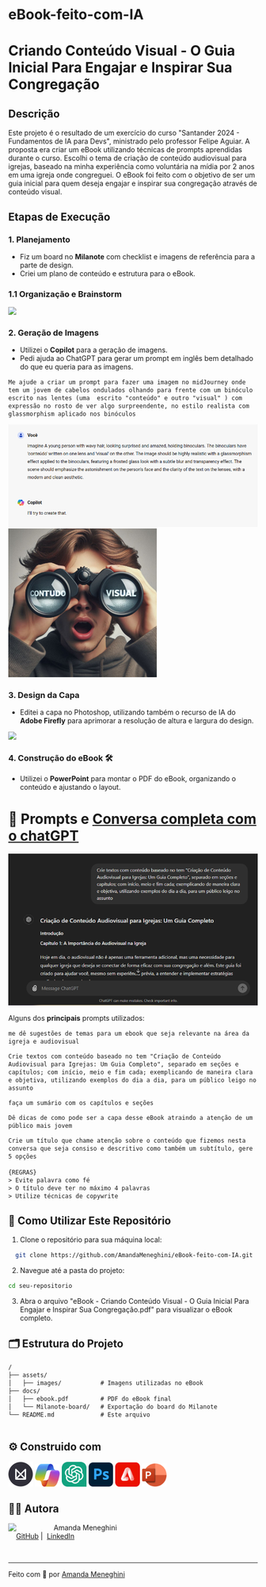 # eBook-feito-com-IA

# Criando Conteúdo Visual - O Guia Inicial Para Engajar e Inspirar Sua Congregação

## Descrição

Este projeto é o resultado de um exercício do curso "Santander 2024 - Fundamentos de IA para Devs", ministrado pelo professor Felipe Aguiar. A proposta era criar um eBook utilizando técnicas de prompts aprendidas durante o curso. Escolhi o tema de criação de conteúdo audiovisual para igrejas, baseado na minha experiência como voluntária na mídia por 2 anos em uma igreja onde congreguei. O eBook foi feito com o objetivo de ser um guia inicial para quem deseja engajar e inspirar sua congregação através de conteúdo visual.

## Etapas de Execução

### 1. Planejamento
- Fiz um board no **Milanote** com checklist e imagens de referência para a parte de design.
- Criei um plano de conteúdo e estrutura para o eBook.

### 1.1 Organização e Brainstorm

<a target="_blank" href="https://app.milanote.com/1SvYeX1YYO3M6S?p=LwqTauaHZz3">
  <img src="https://lh3.googleusercontent.com/pw/AP1GczNTYSgzYY5pitc0bfftFQo_HXxzQQuGz-fVTJ7-dtYIOZwjdYYfA7tC6rppkgaSjRNGQdtuRV2QP0rL1-b4eVU4ydvmzmpr-WEJgitxk96iDCH6tx_xZmdsf2A2VRimW3z1NiFmZRlME9kWUYLZmmIGSw=w1173-h953-s-no-gm?authuser=0" style="max-width: 500px;">
</a>

### 2. Geração de Imagens
- Utilizei o **Copilot** para a geração de imagens.
- Pedi ajuda ao ChatGPT para gerar um prompt em inglês bem detalhado do que eu queria para as imagens.
```
Me ajude a criar um prompt para fazer uma imagem no midJourney onde tem um jovem de cabelos ondulados olhando para frente com um binóculo escrito nas lentes (uma  escrito "conteúdo" e outro "visual" ) com expressão no rosto de ver algo surpreendente, no estilo realista com glassmorphism aplicado nos binóculos
```

![prompt copilot](./assets/images/image.png)
<img src="./assets/images/image-copilot.jfif" style="max-width: 300px">

### 3. Design da Capa
- Editei a capa no Photoshop, utilizando também o recurso de IA do **Adobe Firefly** para aprimorar a resolução de altura e largura do design.

<img src="./assets/images/capa.png" style="max-width: 300px">

### 4. Construção do eBook 🛠 
- Utilizei o **PowerPoint** para montar o PDF do eBook, organizando o conteúdo e ajustando o layout.

# 🤖 Prompts e  <a target="_blank" href="https://chatgpt.com/share/347e4e80-9394-45b2-8f64-40aa4992a2b3">Conversa completa com o chatGPT</a> 

![imagem de uma parte da conversa com o chatGPT](./assets/images/image-1.png)

Alguns dos **principais** prompts utilizados:
```
me dê sugestões de temas para um ebook que seja relevante na área da igreja e audiovisual 
```
```
Crie textos com conteúdo baseado no tem "Criação de Conteúdo Audiovisual para Igrejas: Um Guia Completo", separado em seções e capítulos; com início, meio e fim cada; exemplicando de maneira clara e objetiva, utilizando exemplos do dia a dia, para um público leigo no assunto
```
```
faça um sumário com os capítulos e seções
```
```
Dê dicas de como pode ser a capa desse eBook atraindo a atenção de um público mais jovem
```
```
Crie um título que chame atenção sobre o conteúdo que fizemos nesta conversa que seja consiso e descritivo como também um subtítulo, gere 5 opções

{REGRAS}
> Evite palavra como fé
> O título deve ter no máximo 4 palavras
> Utilize técnicas de copywrite
```
## 🤔 Como Utilizar Este Repositório

1. Clone o repositório para sua máquina local:
  ```bash
    git clone https://github.com/AmandaMeneghini/eBook-feito-com-IA.git
  ```
  
2. Navegue até a pasta do projeto:
  ```bash
  cd seu-repositorio
  ```
3. Abra o arquivo 
"eBook - Criando Conteúdo Visual - O Guia Inicial Para Engajar e Inspirar Sua Congregação.pdf" para visualizar o eBook completo.

## 🗂 Estrutura do Projeto
```
/
├── assets/
│   ├── images/           # Imagens utilizadas no eBook
├── docs/
│   ├── ebook.pdf         # PDF do eBook final
│   └── Milanote-board/   # Exportação do board do Milanote
└── README.md             # Este arquivo
    
```

## ⚙ Construido com 

<a href="https://milanote.com/"><img src="./assets/images/icons/milanote.png" width="50" alt="Logo Milanote"></a>
<a href="https://copilot.microsoft.com/"><img src="./assets/images/icons/copilot.png" width="50" alt="Logo Microsoft Copilot"></a>
<a href="https://chatgpt.com/"><img src="./assets/images/icons/chatgpt.png" width="50" alt="Logo chatGPT"></a>
<a href="https://www.adobe.com/br/products/photoshop.html"><img src="./assets/images/icons/adobe-photoshop.png" width="50" alt="Logo Adobe Photoshop"></a>
<a href="https://www.adobe.com/br/products/firefly.html"><img src="./assets/images/icons/adobe-firefly.png" width="50" alt="Logo Adobe Firefly"></a>
<a href="https://www.microsoft.com/pt-br/microsoft-365/powerpoint"><img src="./assets/images/icons/powerpoint.png" width="50" alt="Logo PowerPoint"></a>



## 👨‍💻 Autora

<p>
    <img 
      align=left 
      margin=10 
      width=80 
      src="https://avatars.githubusercontent.com/u/126250269?s=400&u=a41f78350f40507f1e429eb13b63e19c4ffe6e09&v=4"
    />
    <p>&nbsp&nbsp&nbspAmanda Meneghini<br>
    &nbsp&nbsp&nbsp
    <a href="https://github.com/AmandaMeneghini">GitHub</a>&nbsp;|&nbsp;
    <a href="https://www.linkedin.com/in/amanda-meneghini/">LinkedIn</a>
    &nbsp;&nbsp;
    </p>
<br/>

---

 Feito com 🤍 por [Amanda Meneghini](https://github.com/AmandaMeneghini)
